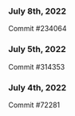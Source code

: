 ### July 8th, 2022

Commit #234064

### July 5th, 2022

Commit #314353


### July 4th, 2022

Commit #72281
